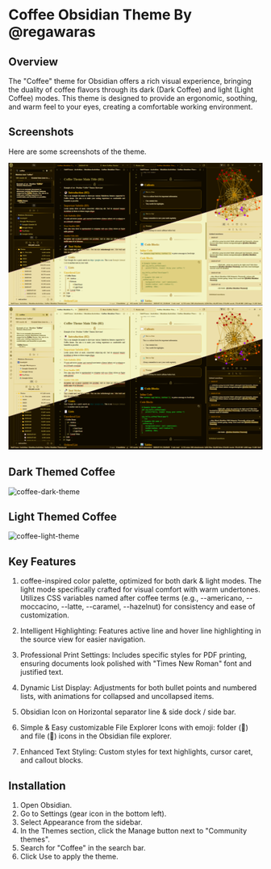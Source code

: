 # Coffee Obsidian Theme By @regawaras

## Overview
The "Coffee" theme for Obsidian offers a rich visual experience, bringing the duality of coffee flavors through its dark (Dark Coffee) and light (Light Coffee) modes. This theme is designed to provide an ergonomic, soothing, and warm feel to your eyes, creating a comfortable working environment.

## Screenshots
Here are some screenshots of the theme.

<img src="ss-showcase-1.png" alt="Mix Showcase Theme 1" width="700"/>
<img src="ss-showcase-2.png" alt="Mix Showcase Theme 2" width="700"/>

## Dark Themed Coffee 
<img alt="coffee-dark-theme" src="https://github.com/user-attachments/assets/2de76b8d-eedb-45e0-b2e6-ae4e40c10656" />

## Light Themed Coffee
<img alt="coffee-light-theme" src="https://github.com/user-attachments/assets/abd6e207-45ef-48a5-914b-35b8185e5384" />

## Key Features
1. coffee-inspired color palette, optimized for both dark & light modes. The light mode specifically crafted for visual comfort with warm undertones. Utilizes CSS variables named after coffee terms (e.g., --americano, --moccacino, --latte, --caramel, --hazelnut) for consistency and ease of customization.

2. Intelligent Highlighting: Features active line and hover line highlighting in the source view for easier navigation. 

3. Professional Print Settings: Includes specific styles for PDF printing, ensuring documents look polished with "Times New Roman" font and justified text. 

4. Dynamic List Display: Adjustments for both bullet points and numbered lists, with animations for collapsed and uncollapsed items. 

5. Obsidian Icon on Horizontal separator line & side dock / side bar.

6. Simple & Easy customizable File Explorer Icons with emoji: folder (📂) and file (📝) icons in the Obsidian file explorer. 

7. Enhanced Text Styling: Custom styles for text highlights, cursor caret, and callout blocks. 



## Installation
1. Open Obsidian.
2. Go to Settings (gear icon in the bottom left).
3. Select Appearance from the sidebar.
4. In the Themes section, click the Manage button next to "Community themes".
5. Search for "Coffee" in the search bar.
6. Click Use to apply the theme.
